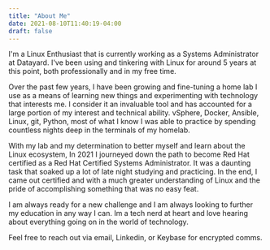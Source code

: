 ```yaml
---
title: "About Me"
date: 2021-08-10T11:40:19-04:00
draft: false
---
```


I'm a Linux Enthusiast that is currently working as a Systems Administrator at Datayard. I've been using and tinkering with Linux for around 5 years at this point, both professionally and in my free time. 

Over the past few years, I have been growing and fine-tuning a home lab I use as a means of learning new things and experimenting with technology that interests me. I consider it an invaluable tool and has accounted for a large portion of my interest and technical ability. vSphere, Docker, Ansible, Linux, git, Python, most of what I know I was able to practice by spending countless nights deep in the terminals of my homelab.

With my lab and my determination to better myself and learn about the Linux ecosystem, In 2021 I journeyed down the path to become Red Hat certified as a Red Hat Certified Systems Administrator. It was a daunting task that soaked up a lot of late night studying and practicing. In the end, I came out certified and with a much greater understanding of Linux and the pride of accomplishing something that was no easy feat.

I am always ready for a new challenge and I am always looking to further my education in any way I can. Im a tech nerd at heart and love hearing about everything going on in the world of technology. 

Feel free to reach out via email, Linkedin, or Keybase for encrypted comms.